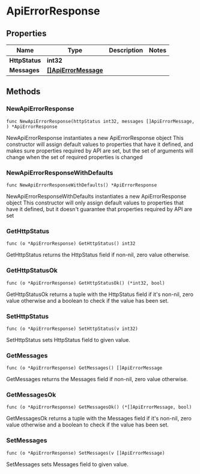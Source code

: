 # ApiErrorResponse

## Properties

|Name | Type | Description | Notes|
|------------ | ------------- | ------------- | -------------|
|**HttpStatus** | **int32** |  | |
|**Messages** | [**[]ApiErrorMessage**](ApiErrorMessage.md) |  | |

## Methods

### NewApiErrorResponse

`func NewApiErrorResponse(httpStatus int32, messages []ApiErrorMessage, ) *ApiErrorResponse`

NewApiErrorResponse instantiates a new ApiErrorResponse object
This constructor will assign default values to properties that have it defined,
and makes sure properties required by API are set, but the set of arguments
will change when the set of required properties is changed

### NewApiErrorResponseWithDefaults

`func NewApiErrorResponseWithDefaults() *ApiErrorResponse`

NewApiErrorResponseWithDefaults instantiates a new ApiErrorResponse object
This constructor will only assign default values to properties that have it defined,
but it doesn't guarantee that properties required by API are set

### GetHttpStatus

`func (o *ApiErrorResponse) GetHttpStatus() int32`

GetHttpStatus returns the HttpStatus field if non-nil, zero value otherwise.

### GetHttpStatusOk

`func (o *ApiErrorResponse) GetHttpStatusOk() (*int32, bool)`

GetHttpStatusOk returns a tuple with the HttpStatus field if it's non-nil, zero value otherwise
and a boolean to check if the value has been set.

### SetHttpStatus

`func (o *ApiErrorResponse) SetHttpStatus(v int32)`

SetHttpStatus sets HttpStatus field to given value.


### GetMessages

`func (o *ApiErrorResponse) GetMessages() []ApiErrorMessage`

GetMessages returns the Messages field if non-nil, zero value otherwise.

### GetMessagesOk

`func (o *ApiErrorResponse) GetMessagesOk() (*[]ApiErrorMessage, bool)`

GetMessagesOk returns a tuple with the Messages field if it's non-nil, zero value otherwise
and a boolean to check if the value has been set.

### SetMessages

`func (o *ApiErrorResponse) SetMessages(v []ApiErrorMessage)`

SetMessages sets Messages field to given value.



